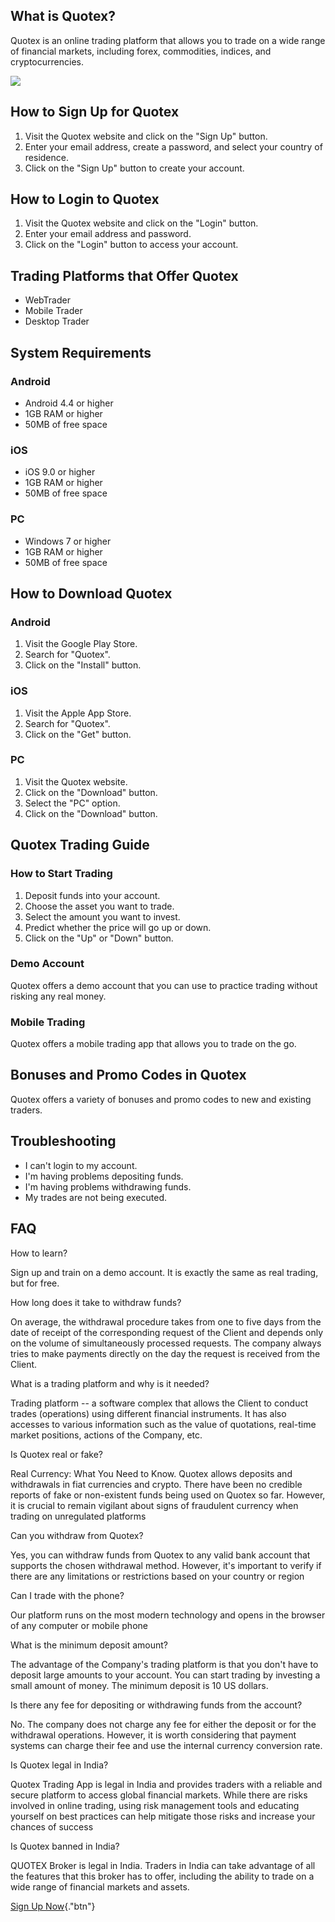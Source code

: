 ## What is Quotex?

Quotex is an online trading platform that allows you to trade on a wide
range of financial markets, including forex, commodities, indices, and
cryptocurrencies.

[![](https://static.quotex.io/files/3_en/300_250.jpg)](https://traff.sbs/brokerqxlid)

## How to Sign Up for Quotex

1.  Visit the Quotex website and click on the "Sign Up" button.
2.  Enter your email address, create a password, and select your country
    of residence.
3.  Click on the "Sign Up" button to create your account.

## How to Login to Quotex

1.  Visit the Quotex website and click on the "Login" button.
2.  Enter your email address and password.
3.  Click on the "Login" button to access your account.

## Trading Platforms that Offer Quotex

-   WebTrader
-   Mobile Trader
-   Desktop Trader

## System Requirements

### Android

-   Android 4.4 or higher
-   1GB RAM or higher
-   50MB of free space

### iOS

-   iOS 9.0 or higher
-   1GB RAM or higher
-   50MB of free space

### PC

-   Windows 7 or higher
-   1GB RAM or higher
-   50MB of free space

## How to Download Quotex

### Android

1.  Visit the Google Play Store.
2.  Search for "Quotex".
3.  Click on the "Install" button.

### iOS

1.  Visit the Apple App Store.
2.  Search for "Quotex".
3.  Click on the "Get" button.

### PC

1.  Visit the Quotex website.
2.  Click on the "Download" button.
3.  Select the "PC" option.
4.  Click on the "Download" button.

## Quotex Trading Guide

### How to Start Trading

1.  Deposit funds into your account.
2.  Choose the asset you want to trade.
3.  Select the amount you want to invest.
4.  Predict whether the price will go up or down.
5.  Click on the "Up" or "Down" button.

### Demo Account

Quotex offers a demo account that you can use to practice trading
without risking any real money.

### Mobile Trading

Quotex offers a mobile trading app that allows you to trade on the go.

## Bonuses and Promo Codes in Quotex

Quotex offers a variety of bonuses and promo codes to new and existing
traders.

## Troubleshooting

-   I can\'t login to my account.
-   I\'m having problems depositing funds.
-   I\'m having problems withdrawing funds.
-   My trades are not being executed.

## FAQ

How to learn?

Sign up and train on a demo account. It is exactly the same as real
trading, but for free.

How long does it take to withdraw funds?

On average, the withdrawal procedure takes from one to five days from
the date of receipt of the corresponding request of the Client and
depends only on the volume of simultaneously processed requests. The
company always tries to make payments directly on the day the request is
received from the Client.

What is a trading platform and why is it needed?

Trading platform -- a software complex that allows the Client to conduct
trades (operations) using different financial instruments. It has also
accesses to various information such as the value of quotations,
real-time market positions, actions of the Company, etc.

Is Quotex real or fake?

Real Currency: What You Need to Know. Quotex allows deposits and
withdrawals in fiat currencies and crypto. There have been no credible
reports of fake or non-existent funds being used on Quotex so far.
However, it is crucial to remain vigilant about signs of fraudulent
currency when trading on unregulated platforms

Can you withdraw from Quotex?

Yes, you can withdraw funds from Quotex to any valid bank account that
supports the chosen withdrawal method. However, it's important to verify
if there are any limitations or restrictions based on your country or
region

Can I trade with the phone?

Our platform runs on the most modern technology and opens in the browser
of any computer or mobile phone

What is the minimum deposit amount?

The advantage of the Company's trading platform is that you don't have
to deposit large amounts to your account. You can start trading by
investing a small amount of money. The minimum deposit is 10 US dollars.

Is there any fee for depositing or withdrawing funds from the account?

No. The company does not charge any fee for either the deposit or for
the withdrawal operations. However, it is worth considering that payment
systems can charge their fee and use the internal currency conversion
rate.

Is Quotex legal in India?

Quotex Trading App is legal in India and provides traders with a
reliable and secure platform to access global financial markets. While
there are risks involved in online trading, using risk management tools
and educating yourself on best practices can help mitigate those risks
and increase your chances of success

Is Quotex banned in India?

QUOTEX Broker is legal in India. Traders in India can take advantage of
all the features that this broker has to offer, including the ability to
trade on a wide range of financial markets and assets.

[Sign Up Now](\%22https://traff.sbs/brokerqxsignup\%22){."btn"}

